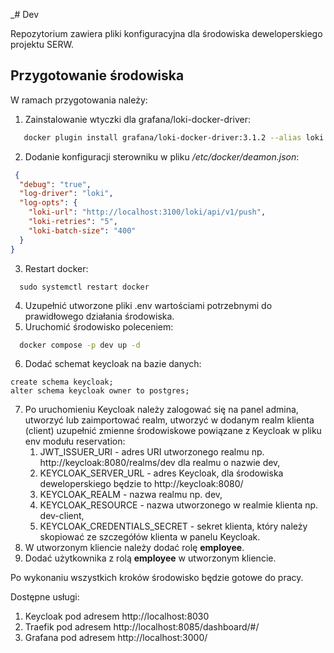 _# Dev

Repozytorium zawiera pliki konfiguracyjna dla środowiska deweloperskiego projektu SERW.

## Przygotowanie środowiska

W ramach przygotowania należy:

1. Zainstalowanie wtyczki dla grafana/loki-docker-driver:

```sh
   docker plugin install grafana/loki-docker-driver:3.1.2 --alias loki --grant-all-permissions
```

2. Dodanie konfiguracji sterowniku w pliku _/etc/docker/deamon.json_:

```json
 {
  "debug": "true",
  "log-driver": "loki",
  "log-opts": {
    "loki-url": "http://localhost:3100/loki/api/v1/push",
    "loki-retries": "5",
    "loki-batch-size": "400"
  }
}
```

3. Restart docker:

```shell
  sudo systemctl restart docker
```

4. Uzupełnić utworzone pliki .env wartościami potrzebnymi do prawidłowego działania środowiska.
5. Uruchomić środowisko poleceniem:

```bash
  docker compose -p dev up -d
``` 

6. Dodać schemat keycloak na bazie danych:

```postgresql
create schema keycloak;
alter schema keycloak owner to postgres;
```

7. Po uruchomieniu Keycloak należy zalogować się na panel admina, utworzyć lub zaimportować realm, utworzyć w dodanym
   realm klienta (client) uzupełnić zmienne
   środowiskowe powiązane z Keycloak w pliku env modułu reservation:
    1. JWT_ISSUER_URI - adres URI utworzonego realmu np. http://keycloak:8080/realms/dev dla realmu o nazwie dev,
    2. KEYCLOAK_SERVER_URL - adres Keycloak, dla środowiska deweloperskiego będzie to http://keycloak:8080/
    3. KEYCLOAK_REALM - nazwa realmu np. dev,
    4. KEYCLOAK_RESOURCE - nazwa utworzonego w realmie klienta np. dev-client,
    5. KEYCLOAK_CREDENTIALS_SECRET - sekret klienta, który należy skopiować ze szczegółów klienta w panelu Keycloak.
2. W utworzonym kliencie należy dodać rolę **employee**.
3. Dodać użytkownika z rolą **employee** w utworzonym kliencie.

Po wykonaniu wszystkich kroków środowisko będzie gotowe do pracy.

Dostępne usługi:

1. Keycloak pod adresem http://localhost:8030
2. Traefik pod adresem http://localhost:8085/dashboard/#/
3. Grafana pod adresem http://localhost:3000/